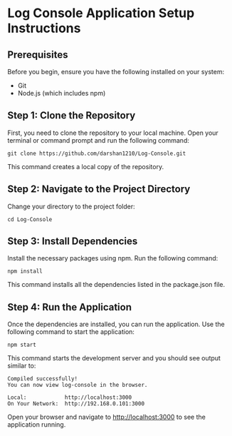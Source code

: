 # Log Console Application Setup Instructions

## Prerequisites
Before you begin, ensure you have the following installed on your system:
- Git
- Node.js (which includes npm)

## Step 1: Clone the Repository
First, you need to clone the repository to your local machine. Open your terminal or command prompt and run the following command:
```
git clone https://github.com/darshan1210/Log-Console.git
```
This command creates a local copy of the repository.

## Step 2: Navigate to the Project Directory
Change your directory to the project folder:
```
cd Log-Console
```

## Step 3: Install Dependencies
Install the necessary packages using npm. Run the following command:
```
npm install
```
This command installs all the dependencies listed in the package.json file.

## Step 4: Run the Application
Once the dependencies are installed, you can run the application. Use the following command to start the application:
```
npm start
```
This command starts the development server and you should see output similar to:
```
Compiled successfully!
You can now view log-console in the browser.

Local:            http://localhost:3000
On Your Network:  http://192.168.0.101:3000
```
Open your browser and navigate to [http://localhost:3000](http://localhost:3000) to see the application running.
